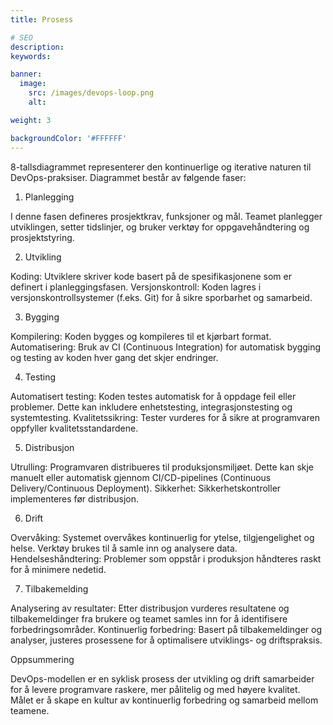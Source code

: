 ```yaml
---
title: Prosess

# SEO
description:
keywords:

banner:
  image:
    src: /images/devops-loop.png
    alt:

weight: 3

backgroundColor: '#FFFFFF'
---
```


8-tallsdiagrammet representerer den kontinuerlige og iterative naturen til DevOps-praksiser. Diagrammet består av følgende faser:

1. Planlegging
   
I denne fasen defineres prosjektkrav, funksjoner og mål. Teamet planlegger utviklingen, setter tidslinjer, og bruker verktøy for oppgavehåndtering og prosjektstyring.

2. Utvikling
   
Koding: Utviklere skriver kode basert på de spesifikasjonene som er definert i planleggingsfasen.
Versjonskontroll: Koden lagres i versjonskontrollsystemer (f.eks. Git) for å sikre sporbarhet og samarbeid.


3. Bygging
   
Kompilering: Koden bygges og kompileres til et kjørbart format.
Automatisering: Bruk av CI (Continuous Integration) for automatisk bygging og testing av koden hver gang det skjer endringer.

4. Testing
 
Automatisert testing: Koden testes automatisk for å oppdage feil eller problemer. Dette kan inkludere enhetstesting, integrasjonstesting og systemtesting.
Kvalitetssikring: Tester vurderes for å sikre at programvaren oppfyller kvalitetsstandardene.

5. Distribusjon
   
Utrulling: Programvaren distribueres til produksjonsmiljøet. Dette kan skje manuelt eller automatisk gjennom CI/CD-pipelines (Continuous Delivery/Continuous Deployment).
Sikkerhet: Sikkerhetskontroller implementeres før distribusjon.

6. Drift
   
Overvåking: Systemet overvåkes kontinuerlig for ytelse, tilgjengelighet og helse. Verktøy brukes til å samle inn og analysere data.
Hendelseshåndtering: Problemer som oppstår i produksjon håndteres raskt for å minimere nedetid.

7. Tilbakemelding
   
Analysering av resultater: Etter distribusjon vurderes resultatene og tilbakemeldinger fra brukere og teamet samles inn for å identifisere forbedringsområder.
Kontinuerlig forbedring: Basert på tilbakemeldinger og analyser, justeres prosessene for å optimalisere utviklings- og driftspraksis.


Oppsummering

DevOps-modellen er en syklisk prosess der utvikling og drift samarbeider for å levere programvare raskere, mer pålitelig og med høyere kvalitet. Målet er å skape en kultur av kontinuerlig forbedring og samarbeid mellom teamene.
